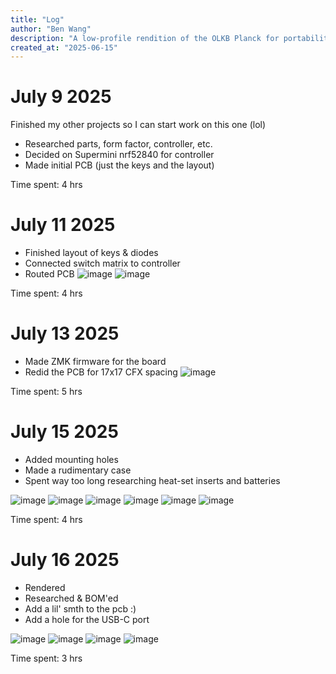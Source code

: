 ```yaml
---
title: "Log"
author: "Ben Wang"
description: "A low-profile rendition of the OLKB Planck for portability"
created_at: "2025-06-15"
---
```


# July 9 2025
Finished my other projects so I can start work on this one (lol)
- Researched parts, form factor, controller, etc.
- Decided on Supermini nrf52840 for controller
- Made initial PCB (just the keys and the layout)

Time spent: 4 hrs

# July 11 2025
- Finished layout of keys & diodes
- Connected switch matrix to controller
- Routed PCB
![image](img/schematicv1.png)
![image](img/pcbv1.png)

Time spent: 4 hrs

# July 13 2025
- Made ZMK firmware for the board
- Redid the PCB for 17x17 CFX spacing
![image](img/pcbv2.png)

Time spent: 5 hrs

# July 15 2025
- Added mounting holes
- Made a rudimentary case
- Spent way too long researching heat-set inserts and batteries

![image](img/schematicv1.1.png)
![image](img/pcbv2.1_1.png)
![image](img/pcbv2.1_2.png)
![image](img/pcbv2.1_3.png)
![image](img/casev1_1.png)
![image](img/casev1_2.png)

Time spent: 4 hrs

# July 16 2025
- Rendered
- Researched & BOM'ed
- Add a lil' smth to the pcb :)
- Add a hole for the USB-C port

![image](img/render.png)
![image](img/pcbv2.2_1.png)
![image](img/pcbv2.2_2.png)
![image](img/casev1.1.png)

Time spent: 3 hrs
